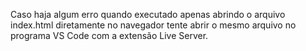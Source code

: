 Caso haja algum erro quando executado apenas abrindo o arquivo index.html diretamente no navegador tente abrir o mesmo arquivo no programa VS Code com a extensão Live Server.